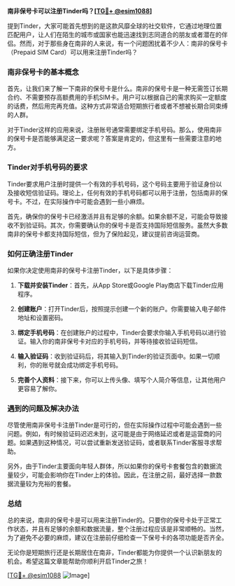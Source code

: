 **南非保号卡可以注册Tinder吗？[[TG💪+ @esim1088](https://t.me/s/esim1088)]**

提到Tinder，大家可能首先想到的是这款风靡全球的社交软件，它通过地理位置匹配用户，让人们在陌生的城市或国家也能迅速找到志同道合的朋友或者潜在的伴侣。然而，对于那些身在南非的人来说，有一个问题困扰着不少人：南非的保号卡（Prepaid SIM Card）可以用来注册Tinder吗？

### 南非保号卡的基本概念

首先，让我们来了解一下南非的保号卡是什么。南非的保号卡是一种无需签订长期合约、不需要预存高额费用的手机SIM卡。用户可以根据自己的需求购买一定额度的话费，然后用完再充值。这种方式非常适合短期旅行者或者不想被长期合同束缚的人群。

对于Tinder这样的应用来说，注册账号通常需要绑定手机号码。那么，使用南非的保号卡是否能够满足这一要求呢？答案是肯定的，但这里有一些需要注意的地方。

### Tinder对手机号码的要求

Tinder要求用户注册时提供一个有效的手机号码，这个号码主要用于验证身份以及接收短信验证码。理论上，任何有效的手机号码都可以用于注册，包括南非的保号卡。不过，在实际操作中可能会遇到一些小麻烦。

首先，确保你的保号卡已经激活并且有足够的余额。如果余额不足，可能会导致接收不到验证码。其次，你需要确认你的保号卡是否支持国际短信服务。虽然大多数南非的保号卡都支持国际短信，但为了保险起见，建议提前咨询运营商。

### 如何正确注册Tinder

如果你决定使用南非的保号卡注册Tinder，以下是具体步骤：

1. **下载并安装Tinder**：首先，从App Store或Google Play商店下载Tinder应用程序。
   
2. **创建账户**：打开Tinder后，按照提示创建一个新的账户。你需要输入电子邮件地址和设置密码。

3. **绑定手机号码**：在创建账户的过程中，Tinder会要求你输入手机号码以进行验证。输入你的南非保号卡对应的手机号码，并等待接收验证码短信。

4. **输入验证码**：收到验证码后，将其输入到Tinder的验证页面中。如果一切顺利，你的账号就会成功绑定手机号码。

5. **完善个人资料**：接下来，你可以上传头像、填写个人简介等信息，让其他用户更容易了解你。

### 遇到的问题及解决办法

尽管使用南非保号卡注册Tinder是可行的，但在实际操作过程中可能会遇到一些问题。例如，有时候验证码迟迟未到，这可能是由于网络延迟或者是运营商的问题。如果遇到这种情况，可以尝试重新发送验证码，或者联系Tinder客服寻求帮助。

另外，由于Tinder主要面向年轻人群体，所以如果你的保号卡套餐包含的数据流量较少，可能会影响你在Tinder上的体验。因此，在注册之前，最好选择一款数据流量较为充裕的套餐。

### 总结

总的来说，南非的保号卡是可以用来注册Tinder的。只要你的保号卡处于正常工作状态，并且有足够的余额和数据流量，整个注册过程应该是非常顺畅的。当然，为了避免不必要的麻烦，建议在注册前仔细检查一下保号卡的各项功能是否齐全。

无论你是短期旅行还是长期居住在南非，Tinder都能为你提供一个认识新朋友的机会。希望这篇文章能帮助你顺利开启Tinder之旅！

[[TG💪+ @esim1088](https://t.me/s/esim1088) ![Image](https://i.postimg.cc/4NQfJmqS/Snipaste-2025-05-13-00-14-12.png)]